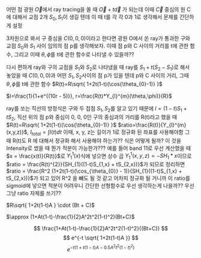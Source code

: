 
어떤 점 광원 $\vec{O}$에서 ray tracing을 쏠 때 $\vec{O}+t\vec{d}$ 가 되는데 이때 $\vec{C}$ 중심의 원 C에 대해서 교점 2개 $S_{0}, S_{1}$이 생길 텐데 이 때 t를 각 각 0과 1로 생각해서 문제를 간단하게 설정

3차원으로 봐서 구 중심을 $C(0,0,0)$이라고 한다면 광원 O에서 쏜 ray가 통과한 구와 교점 $S_{0}$와 $S_{1}$ 사이 임의의 점 p를 생각해보자. 이때 점 p와 C 사이의 거리를 t에 관한 함수, 그리고 이때 $\theta, \phi$를 t에 관한 함수로 나타낼 수 있을까??

다시 편하게 ray와 구의 교점을 $S_{1}$와 $S_{2}$로 나타냈을 때 ray를 $S_{1} + t(S_{2} - S_{1})$로 해서 놓았을 때 $C(0,0,0)$과 어떤 $S_{1}, S_{2}$사이의 점 p가 있을 텐데 p와 C 사이의 거리, 그때 $\theta, \phi$를 t에 관한 함수
$R(t)=R\sqrt{ 1+2t(1-t)(\cos{\theta_{0}-1)} }$

$I=\frac{1}{1+e^{(10r - 5)}}, r=\frac{R(t)*Y_{l}^{m}(\theta,\phi)}{R}$

ray를 쏘는 직선의 방정식은 구와 두 접점 $S_{1}, S_{2}$를 알고 있기 때문에 $l = (1-t)S_{1} + tS_{2}$, 직선 위의 점 p와 중심이 0, 0, 0인 구의 중심과의 거리를 R(t)라고 했을 때
$R(t)=R\sqrt{ 1+2t(1-t)(\cos{\theta_{0}-1)} }$
$ratio=\frac{R(t)}{Y_{l}^{m}(x,y,z)}$, $I_{total} = \int I(t)dt$ 이때, x, y, z는 길이가 1로 정규화 된 좌표를 사용해야함
그 때 R(t)도 R 에 대해서 정규화 해서 사용해야 하는가?? 식은 어떻게 될까? 이 것을 Intensity로 썼을 때 뭔가 적분이 가능한가??? 예를 들어 band 11로 우선 계산했을 때 $x = \frac{x(t)}{R(t)}$로 $Y_{1}^{1}(x)$식에 넣으면 상수 곱 $Y_{1}^{1}(x,y,z) = -SH_{1}*x$이므로 $ratio = \frac{R(t)^{2}}{SH_{1}((1-t)S_{1,x} + tS_{2,x})}$가 되므로 정리하면 $ratio = \frac{R^2 (1+2t(1-t)(\cos_{\theta_{0}} - 1)}{SH_{1}((1-t)S_{1,x} + tS_{2,x})}$가 되고 있어 R^2 을 뺴도 될 것 같고 어차피 정규화 될 거니까 이 ratio를 sigmoid에 넣으면 적분이 어려우니 간단한 선형함수로 우선 생각하는게 나을까?? 우선 그냥 ratio 자체를 쓰기??

$R\sqrt{ 1+2t(1-t)A } \cdot (Bt + C)$

$\approx (1+At(1-t)-\frac{1}{2}A^2t^2(1-t)^2)(Bt+C)$

$$
\frac{1+At(1-t)-\frac{1}{2}A^2t^2(1-t)^2}{(Bt+C)}
$$
$$
e^{-t \sqrt{ 1+2t(1-t)A }}
$$
$$
e^{-t(1+t(1-t)A-0.5A^2t^2(1-t)^2)}
$$
